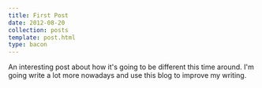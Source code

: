 ```yaml
---
title: First Post
date: 2012-08-20
collection: posts
template: post.html
type: bacon
---
```


An interesting post about how it's going to be different this time around. I'm going write a lot more nowadays and use this blog to improve my writing.
